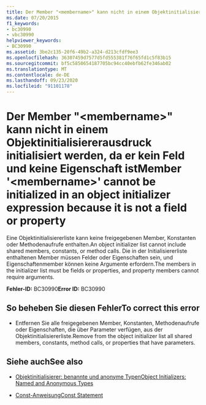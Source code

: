 ```yaml
---
title: Der Member "<membername>" kann nicht in einem Objektinitialisiererausdruck initialisiert werden, da er kein Feld und keine Eigenschaft ist
ms.date: 07/20/2015
f1_keywords:
- bc30990
- vbc30990
helpviewer_keywords:
- BC30990
ms.assetid: 3be2c135-20f6-49b2-a324-d213cfdf9ee3
ms.openlocfilehash: 36307459d7577d5fd555381f76f65fd1c5f83b15
ms.sourcegitcommit: bf5c5850654187705bc94cc40ebfb62fe346ab02
ms.translationtype: MT
ms.contentlocale: de-DE
ms.lasthandoff: 09/23/2020
ms.locfileid: "91101178"
---
```

# <a name="member-membername-cannot-be-initialized-in-an-object-initializer-expression-because-it-is-not-a-field-or-property"></a><span data-ttu-id="4a61e-102">Der Member "\<membername>" kann nicht in einem Objektinitialisiererausdruck initialisiert werden, da er kein Feld und keine Eigenschaft ist</span><span class="sxs-lookup"><span data-stu-id="4a61e-102">Member '\<membername>' cannot be initialized in an object initializer expression because it is not a field or property</span></span>

<span data-ttu-id="4a61e-103">Eine Objektinitialisiererliste kann keine freigegebenen Member, Konstanten oder Methodenaufrufe enthalten.</span><span class="sxs-lookup"><span data-stu-id="4a61e-103">An object initializer list cannot include shared members, constants, or method calls.</span></span> <span data-ttu-id="4a61e-104">Die in der Initialisiererliste enthaltenen Member müssen Felder oder Eigenschaften sein, und Eigenschaftenmember können keine Argumente erfordern.</span><span class="sxs-lookup"><span data-stu-id="4a61e-104">The members in the initializer list must be fields or properties, and property members cannot require arguments.</span></span>  
  
 <span data-ttu-id="4a61e-105">**Fehler-ID:** BC30990</span><span class="sxs-lookup"><span data-stu-id="4a61e-105">**Error ID:** BC30990</span></span>  
  
## <a name="to-correct-this-error"></a><span data-ttu-id="4a61e-106">So beheben Sie diesen Fehler</span><span class="sxs-lookup"><span data-stu-id="4a61e-106">To correct this error</span></span>  
  
- <span data-ttu-id="4a61e-107">Entfernen Sie alle freigegebenen Member, Konstanten, Methodenaufrufe oder Eigenschaften, die über Parameter verfügen, aus der Objektinitialisiererliste.</span><span class="sxs-lookup"><span data-stu-id="4a61e-107">Remove from the object initializer list all shared members, constants, method calls, or properties that have parameters.</span></span>  
  
## <a name="see-also"></a><span data-ttu-id="4a61e-108">Siehe auch</span><span class="sxs-lookup"><span data-stu-id="4a61e-108">See also</span></span>

- [<span data-ttu-id="4a61e-109">Objektinitialisierer: benannte und anonyme Typen</span><span class="sxs-lookup"><span data-stu-id="4a61e-109">Object Initializers: Named and Anonymous Types</span></span>](../programming-guide/language-features/objects-and-classes/object-initializers-named-and-anonymous-types.md)

- [<span data-ttu-id="4a61e-110">Const-Anweisung</span><span class="sxs-lookup"><span data-stu-id="4a61e-110">Const Statement</span></span>](../language-reference/statements/const-statement.md)
